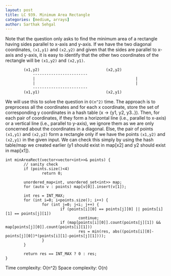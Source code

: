```yaml
---
layout: post
title: LC 939. Minimum Area Rectangle
categories: [medium, arrays]
author: Sarthak Sehgal
---
```


Note that the question only asks to find the minimum area of a rectangle having sides parallel to x-axis and y-axis. If we have the two diagonal coordinates, `(x1,y1)` and `(x2,y2)` and given that the sides are parallel to x-axis and y-axis, it is easy to identify that the other two coordinates of the rectangle will be `(x1,y2)` and `(x2,y1)`.

```
		(x1,y2)								(x2,y2)
			------------------------
			|											 |
			|											 |
			------------------------
		(x1,y1)								(x2,y1)
```

We will use this to solve the question in `O(n^2)` time. The approach is to preprocess all the coordinates and for each x coordinate, store the set of corresponding y coordinates in a hash table (x -> {y1, y2, y3..}). Then, for each pair of coordinates, if they form a horizontal line (i.e., parallel to x-axis) or a vertical line (i.e., parallel to y-axis), we ignore them as we are only concerned about the coordinates in a diagonal. Else, the pair of points `(x1,y1)` and `(x2,y2)` form a rectangle only if we have the points `(x1,y2)` and `(x2,y1)` in the given input. We can check this simply by using the hash table/map we created earlier (y1 should exist in map[x2] and y2 should exist in map[x1]).

```
int minAreaRect(vector<vector<int>>& points) {
		// sanity check
		if (points.size()<4)
				return 0;

		unordered_map<int, unordered_set<int>> map;
		for (auto v : points) map[v[0]].insert(v[1]);

		int res = INT_MAX;
		for (int i=0; i<points.size(); i++) {
				for (int j=0; j<i; j++) {
						if (points[i][0] == points[j][0] || points[i][1] == points[j][1])
								continue;
						if (map[points[i][0]].count(points[j][1]) && map[points[j][0]].count(points[i][1]))
								res = min(res, abs((points[i][0]-points[j][0])*(points[i][1]-points[j][1])));
				}
		}

		return res == INT_MAX ? 0 : res;
}
```
Time complexity: O(n^2)
Space complexity: O(n)